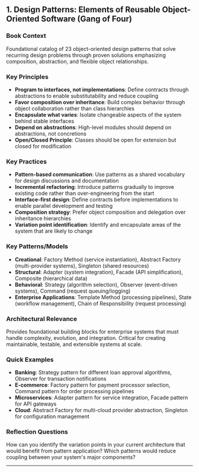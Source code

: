 ## 1. Design Patterns: Elements of Reusable Object-Oriented Software (Gang of Four)

### Book Context
Foundational catalog of 23 object-oriented design patterns that solve recurring design problems through proven solutions emphasizing composition, abstraction, and flexible object relationships.

### Key Principles
- **Program to interfaces, not implementations**: Define contracts through abstractions to enable substitutability and reduce coupling
- **Favor composition over inheritance**: Build complex behavior through object collaboration rather than class hierarchies
- **Encapsulate what varies**: Isolate changeable aspects of the system behind stable interfaces
- **Depend on abstractions**: High-level modules should depend on abstractions, not concretions
- **Open/Closed Principle**: Classes should be open for extension but closed for modification

### Key Practices
- **Pattern-based communication**: Use patterns as a shared vocabulary for design discussions and documentation
- **Incremental refactoring**: Introduce patterns gradually to improve existing code rather than over-engineering from the start
- **Interface-first design**: Define contracts before implementations to enable parallel development and testing
- **Composition strategy**: Prefer object composition and delegation over inheritance hierarchies
- **Variation point identification**: Identify and encapsulate areas of the system that are likely to change

### Key Patterns/Models
- **Creational**: Factory Method (service instantiation), Abstract Factory (multi-provider systems), Singleton (shared resources)
- **Structural**: Adapter (system integration), Facade (API simplification), Composite (hierarchical data)
- **Behavioral**: Strategy (algorithm selection), Observer (event-driven systems), Command (request queuing/logging)
- **Enterprise Applications**: Template Method (processing pipelines), State (workflow management), Chain of Responsibility (request processing)

### Architectural Relevance
Provides foundational building blocks for enterprise systems that must handle complexity, evolution, and integration. Critical for creating maintainable, testable, and extensible systems at scale.

### Quick Examples
- **Banking**: Strategy pattern for different loan approval algorithms, Observer for transaction notifications
- **E-commerce**: Factory pattern for payment processor selection, Command pattern for order processing pipelines
- **Microservices**: Adapter pattern for service integration, Facade pattern for API gateways
- **Cloud**: Abstract Factory for multi-cloud provider abstraction, Singleton for configuration management

### Reflection Questions
How can you identify the variation points in your current architecture that would benefit from pattern application? Which patterns would reduce coupling between your system's major components?

---
